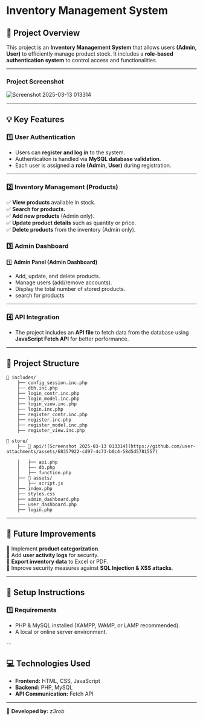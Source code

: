 # **Inventory Management System**

## **📌 Project Overview**
This project is an **Inventory Management System** that allows users **(Admin, User)** to efficiently manage product stock. It includes a **role-based authentication system** to control access and functionalities.

---
### **Project Screenshot**
![Screenshot 2025-03-13 013314](https://github.com/user-attachments/assets/e8eecb34-57b3-4d32-a0f8-f0bf121b454b)

---

## **💡 Key Features**

### **1️⃣ User Authentication**
- Users can **register and log in** to the system.
- Authentication is handled via **MySQL database validation**.
- Each user is assigned a **role (Admin, User)** during registration.

---

### **2️⃣ Inventory Management (Products)**
✅ **View products** available in stock.  
✅ **Search for products.**  
✅ **Add new products** (Admin only).  
✅ **Update product details** such as quantity or price.  
✅ **Delete products** from the inventory (Admin only).  


### **3️⃣ Admin Dashboard**
1️⃣ **Admin Panel (Admin Dashboard)**
- Add, update, and delete products.
- Manage users (add/remove accounts).
- Display the total number of stored products.
- search for products

---

### **4️⃣ API Integration**
- The project includes an **API file** to fetch data from the database using **JavaScript Fetch API** for better performance.

---

## **📂 Project Structure**
```
📁 includes/
    ├── config_session.inc.php
    ├── dbh.inc.php
    ├── login_contr.inc.php
    ├── login_model.inc.php
    ├── login_view.inc.php
    ├── login.inc.php
    ├── register_contr.inc.php
    ├── register.inc.php
    ├── register_model.inc.php
    ├── register_view.inc.php

📁 store/
    ├── 📁 api/![Screenshot 2025-03-13 013314](https://github.com/user-attachments/assets/68357922-cd97-4c73-b0c4-58d5d5781557)

    │   ├── api.php
    │   ├── db.php
    │   ├── function.php
    ├── 📁 assets/
    │   ├── script.js
    ├── index.php
    ├── styles.css
    ├── admin_dashboard.php
    ├── user_dashboard.php
    ├── login.php
```

---

## **🚀 Future Improvements**
🔹 Implement **product categorization**.  
🔹 Add **user activity logs** for security.  
🔹 **Export inventory data** to Excel or PDF.  
🔹 Improve security measures against **SQL Injection & XSS attacks**.  

---

## **📢 Setup Instructions**
### **1️⃣ Requirements**
- PHP & MySQL installed (XAMPP, WAMP, or LAMP recommended).
- A local or online server environment.

--

## **💻 Technologies Used**
- **Frontend:** HTML, CSS, JavaScript
- **Backend:** PHP, MySQL
- **API Communication:** Fetch API

---

📌 **Developed by:** *z3rob*
